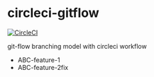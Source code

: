 # circleci-gitflow
[![CircleCI](https://circleci.com/gh/ec-wagner/circleci-gitflow/tree/develop.svg?style=svg)](https://circleci.com/gh/ec-wagner/circleci-gitflow/tree/develop)

git-flow branching model with circleci workflow

- ABC-feature-1
- ABC-feature-2fix